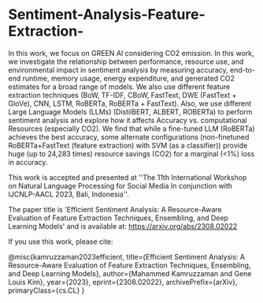 # Sentiment-Analysis-Feature-Extraction-
In this work, we focus on GREEN AI considering CO2 emission. In this work, we investigate the relationship between performance, resource use, and environmental impact in sentiment analysis by measuring accuracy, end-to-end runtime, memory usage, energy expenditure, and generated CO2 estimates for a broad range of models. We also use different feature extraction techniques (BoW, TF-IDF, CBoW, FastText, DWE (FastText + GloVe), CNN, LSTM, RoBERTa, RoBERTa + FastText). Also, we use different Large Language Models (LLMs) (DistilBERT, ALBERT, ROBERTa) to perform sentiment analysis and explore how it affects Accuracy vs. computational Resources (especially CO2).  We find that while a fine-tuned LLM (RoBERTa) achieves the best accuracy, some alternate configurations (non-finetuned RoBERTa+FastText (feature extraction) with SVM (as a classifier)) provide huge (up to 24,283 times) resource savings (CO2) for a marginal (<1%) loss in accuracy.

This work is accepted and presented at ''The 11th International Workshop on Natural Language Processing for Social Media In conjunction with IJCNLP-AACL 2023, Bali, Indonesia''.

The paper title is 'Efficient Sentiment Analysis: A Resource-Aware Evaluation of Feature Extraction Techniques, Ensembling, and Deep Learning Models' and is available at: https://arxiv.org/abs/2308.02022

If you use this work, please cite:

@misc{kamruzzaman2023efficient,
      title={Efficient Sentiment Analysis: A Resource-Aware Evaluation of Feature Extraction Techniques, Ensembling, and Deep Learning Models}, 
      author={Mahammed Kamruzzaman and Gene Louis Kim},
      year={2023},
      eprint={2308.02022},
      archivePrefix={arXiv},
      primaryClass={cs.CL}
}
